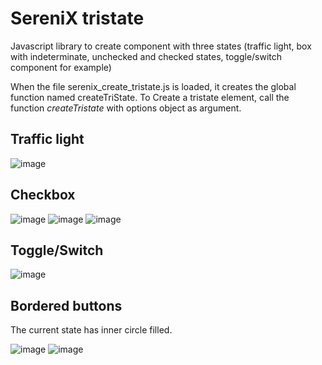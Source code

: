# SereniX tristate
Javascript library to create component with three states (traffic light, box with indeterminate, unchecked and checked states, toggle/switch component for example)

When the file serenix_create_tristate.js is loaded, it creates the global function named createTriState. To Create a tristate element, call the function *createTristate* with options object as argument.

## Traffic light

![image](https://user-images.githubusercontent.com/4527986/224482020-1efb5ce8-31f1-4120-9696-2aa484146a7b.png)

## Checkbox

![image](https://user-images.githubusercontent.com/4527986/224482494-e79f9f32-99b0-4efe-9271-b49388a8b930.png)
![image](https://user-images.githubusercontent.com/4527986/224482211-9f0e7a40-9f57-438a-9095-2b6613d4fd68.png)
![image](https://user-images.githubusercontent.com/4527986/224482366-6c73d50d-8f0e-4fd4-8a0f-04948efd1774.png)

## Toggle/Switch

![image](https://user-images.githubusercontent.com/4527986/224482428-a236e9a7-5ce7-4294-b75d-f2460676b616.png)

## Bordered buttons

The current state has inner circle filled.

![image](https://user-images.githubusercontent.com/4527986/224482634-a9f7f61b-b015-4e0e-9e78-b41906b6453a.png)
![image](https://user-images.githubusercontent.com/4527986/224482670-42c35ed5-07ca-461a-a946-e3a29d4da855.png)



